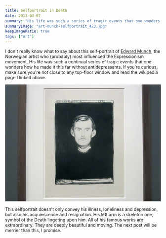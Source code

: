 ```yaml
---
title: Selfportrait in Death
date: 2013-03-07
summary: "His life was such a series of tragic events that one wonders how he made it this far without antidepressants."
summaryImage: "art-munch-selfportrait_423.jpg"
keepImageRatio: true
tags: ["Art"]
---
```


I don't really know what to say about this self-portrait of [Edward Munch](http://en.wikipedia.org/wiki/Edvard_Munch), the Norwegian artist who (probably) most influenced the Expressionism movement. His life was such a continual series of tragic events that one wonders how he made it this far without antidepressants. If you're curious, make sure you're not close to any top-floor window and read the wikipedia page I linked above.

![](art-munch-selfportrait_423.jpg)

This selfportrait doesn't only convey his illness, loneliness and depression, but also his acquiescence and resignation. His left arm is a skeleton one, symbol of the Death lingering upon him. All of his famous works are extraordinary. They are deeply beautiful and moving. The next post will be merrier than this, I promise.